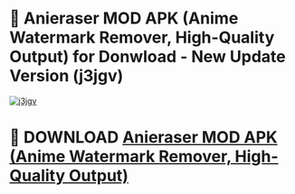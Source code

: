 # 🚀 Anieraser MOD APK (Anime Watermark Remover, High-Quality Output) for Donwload - New Update Version (j3jgv)

[![j3jgv](https://i.imgur.com/s9jy2pZ.png)](https://modyolo.store/Anieraser+MOD+APK+(Anime+Watermark+Remover,+High-Quality+Output)&ref=PJ1)

# 📌 DOWNLOAD [Anieraser MOD APK (Anime Watermark Remover, High-Quality Output)](https://modyolo.store/Anieraser+MOD+APK+(Anime+Watermark+Remover,+High-Quality+Output)&ref=PJ1)